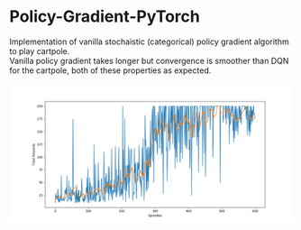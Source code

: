 # Policy-Gradient-PyTorch
Implementation of vanilla stochaistic (categorical) policy gradient algorithm to play cartpole. </br>
Vanilla policy gradient takes longer but convergence is smoother than DQN for the cartpole, both of these properties as expected.</br></br>
![](Figure_1.png)
